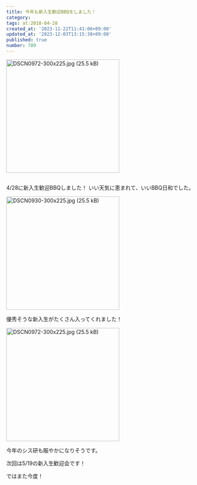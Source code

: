 ```yaml
---
title: 今年も新入生歓迎BBQをしました！
category:
tags: at:2018-04-28
created_at: '2023-11-22T11:41:06+09:00'
updated_at: '2023-12-03T13:15:38+09:00'
published: true
number: 789
---
```


<img width="300" alt="DSCN0972-300x225.jpg (25.5 kB)" src="https://img.esa.io/uploads/production/attachments/19973/2023/11/22/148142/c0734a5b-d811-4f97-b8c3-0a86a074f66f.jpg">

## 
4/28に新入生歓迎BBQしました！
いい天気に恵まれて、いいBBQ日和でした。

<img width="300" alt="DSCN0930-300x225.jpg (25.5 kB)" src="https://img.esa.io/uploads/production/attachments/19973/2023/11/22/148142/024b79e1-c8d5-4988-a4b3-4784288e88d1.jpg">

優秀そうな新入生がたくさん入ってくれました！

<img width="300" alt="DSCN0972-300x225.jpg (25.5 kB)" src="https://img.esa.io/uploads/production/attachments/19973/2023/11/22/148142/c0734a5b-d811-4f97-b8c3-0a86a074f66f.jpg">

今年のシス研も賑やかになりそうです。

次回は5/19の新入生歓迎会です！

ではまた今度！
